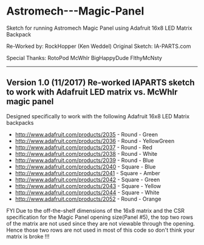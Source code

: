 # Astromech---Magic-Panel

Sketch for running Astromech Magic Panel using Adafruit 16x8 LED Matrix Backpack

Re-Worked by: RockHopper (Ken Weddel)
Original Sketch: IA-PARTS.com

Special Thanks:
RotoPod
McWhlr
BigHappyDude
FlthyMcNsty

-------------------------------------------------------------------------------
Version 1.0 (11/2017)
Re-worked IAPARTS sketch to work with Adafruit LED matrix vs. McWhlr magic panel
-------------------------------------------------------------------------------

Designed specifically to work with the following Adafruit 16x8 LED Matrix backpacks
- http://www.adafruit.com/products/2035 - Round  - Green
- http://www.adafruit.com/products/2036 - Round  - YellowGreen
- http://www.adafruit.com/products/2037 - Round  - Red
- http://www.adafruit.com/products/2038 - Round  - White
- http://www.adafruit.com/products/2039 - Round  - Blue
- http://www.adafruit.com/products/2040 - Square - Blue
- http://www.adafruit.com/products/2041 - Square - Amber
- http://www.adafruit.com/products/2042 - Square - Green
- http://www.adafruit.com/products/2043 - Square - Yellow
- http://www.adafruit.com/products/2044 - Square - White
- http://www.adafruit.com/products/2052 - Round  - Orange

FYI
Due to the off-the-shelf dimensions of the 16x8 matrix and the CSR specification for the Magic Panel opening size(Panel #5), the top two rows of the matrix are not used since they are not viewable through the opening.
Hence those two rows are not used in most of this code so don't think your matrix is broke !!!
